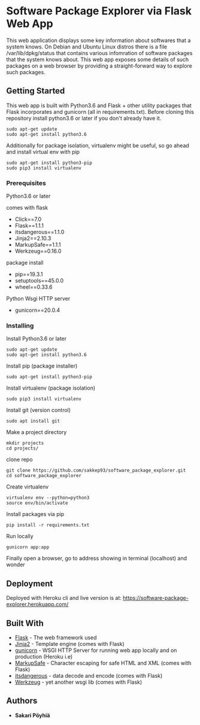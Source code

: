 # Software Package Explorer via Flask Web App

This web application displays some key information about softwares that a system knows. 
On Debian and Ubuntu Linux distros there is a file /var/lib/dpkg/status that contains various infomration of software packages
that the system knows about. This web app exposes some details of such packages on a web browser by providing a straight-forward
way to explore such packages.

## Getting Started

This web app is built with Python3.6 and Flask + other utility packages that Flask incorporates and gunicorn (all in requirements.txt).
Before cloning this repository install python3.6 or later if you don't already have it.

```
sudo apt-get update
sudo apt-get install python3.6
```

Additionally for package isolation, virtualenv might be useful, so go ahead and install virtual env with pip

```
sudo apt-get install python3-pip
sudo pip3 install virtualenv
```

### Prerequisites

Python3.6 or later

comes with flask
* Click==7.0
* Flask==1.1.1
* itsdangerous==1.1.0
* Jinja2==2.10.3
* MarkupSafe==1.1.1
* Werkzeug==0.16.0

package install
* pip==19.3.1
* setuptools==45.0.0
* wheel==0.33.6

Python Wsgi HTTP server
* gunicorn==20.0.4


### Installing

Install Python3.6 or later
```
sudo apt-get update
sudo apt-get install python3.6
```
Install pip (package installer)
```
sudo apt-get install python3-pip
```
Install virtualenv (package isolation)
```
sudo pip3 install virtualenv 
```
Install git (version control)
```
sudo apt install git
```
Make a project directory
```
mkdir projects
cd projects/
```
clone repo
```
git clone https://github.com/sakkep93/software_package_explorer.git
cd software_package_explorer
```
Create virtualenv
```
virtualenv env --python=python3
source env/bin/activate
```
Install packages via pip
```
pip install -r requirements.txt
```
Run locally
```
gunicorn app:app
```
Finally open a browser, go to address showing in terminal (localhost) and wonder


## Deployment

Deployed with Heroku cli and live version is at:
https://software-package-explorer.herokuapp.com/

## Built With

* [Flask](https://flask.palletsprojects.com/en/1.1.x/) - The web framework used
* [Jinja2](https://jinja.palletsprojects.com/en/2.11.x/) - Template engine (comes with Flask)
* [gunicorn](https://gunicorn.org/) - WSGI HTTP Server for running web app locally and on production (Heroku i.e)
* [MarkupSafe](https://pypi.org/project/MarkupSafe/) - Character escaping for safe HTML and XML (comes with Flask)
* [itsdangerous](https://itsdangerous.palletsprojects.com/en/1.1.x/) - data decode and encode (comes with Flask)
* [Werkzeug](https://palletsprojects.com/p/werkzeug/) - yet another wsgi lib (comes with Flask)

## Authors

* **Sakari Pöyhiä** 
